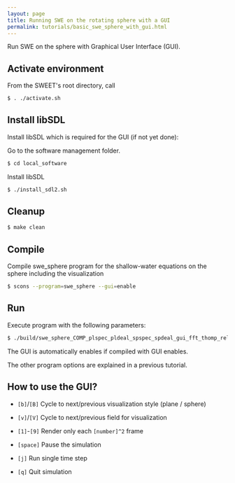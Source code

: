 ```yaml
---
layout: page
title: Running SWE on the rotating sphere with a GUI
permalink: tutorials/basic_swe_sphere_with_gui.html
---
```


Run SWE on the sphere with Graphical User Interface (GUI).

## Activate environment

From the SWEET's root directory, call
```bash
$ . ./activate.sh
```


## Install libSDL

Install libSDL which is required for the GUI (if not yet done):

Go to the software management folder.
```bash
$ cd local_software
```

Install libSDL
```bash
$ ./install_sdl2.sh
```

## Cleanup
```bash
$ make clean
```

## Compile

Compile swe_sphere program for the shallow-water equations on the sphere including the visualization
```bash
$ scons --program=swe_sphere --gui=enable
```

## Run

Execute program with the following parameters:
```bash
$ ./build/swe_sphere_COMP_plspec_pldeal_spspec_spdeal_gui_fft_thomp_release  -M 128 --timestepping-method=ln_erk --timestepping-order=4 --dt=300 --benchmark-name=three_gaussian_bumps
```

The GUI is automatically enables if compiled with GUI enables.

The other program options are explained in a previous tutorial.

## How to use the GUI?

* ```[b]```/```[B]``` Cycle to next/previous visualization style (plane / sphere)

* ```[v]```/```[V]``` Cycle to next/previous field for visualization

* ```[1]```-```[9]``` Render only each ```[number]^2``` frame

* ```[space]``` Pause the simulation

* ```[j]``` Run single time step

* ```[q]``` Quit simulation

